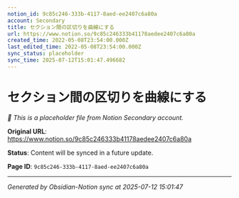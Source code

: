 ```yaml
---
notion_id: 9c85c246-333b-4117-8aed-ee2407c6a80a
account: Secondary
title: セクション間の区切りを曲線にする
url: https://www.notion.so/9c85c246333b41178aedee2407c6a80a
created_time: 2022-05-08T23:54:00.000Z
last_edited_time: 2022-05-08T23:54:00.000Z
sync_status: placeholder
sync_time: 2025-07-12T15:01:47.496682
---
```


# セクション間の区切りを曲線にする

*🔄 This is a placeholder file from Notion Secondary account.*

**Original URL**: https://www.notion.so/9c85c246333b41178aedee2407c6a80a

**Status**: Content will be synced in a future update.

**Page ID**: `9c85c246-333b-4117-8aed-ee2407c6a80a`

---

*Generated by Obsidian-Notion sync at 2025-07-12 15:01:47*
